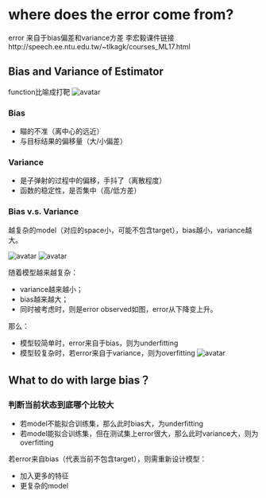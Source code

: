 # where does the error come from?
error 来自于bias偏差和variance方差
李宏毅课件链接http://speech.ee.ntu.edu.tw/~tlkagk/courses_ML17.html

## Bias and Variance of Estimator

function比喻成打靶
![avatar](/pic/8.png)

### Bias

* 瞄的不准（离中心的远近）
* 与目标结果的偏移量（大/小偏差）
  
### Variance

* 是子弹射的过程中的偏移，手抖了（离散程度）
* 函数的稳定性，是否集中（高/低方差）

### Bias v.s. Variance

越复杂的model（对应的space小，可能不包含target），bias越小，variance越大。

![avatar](/pic/9.png)
![avatar](/pic/10.png)

随着模型越来越复杂：

* variance越来越小；
* bias越来越大；
* 同时被考虑时，则是error observed如图，error从下降变上升。

那么：

* 模型较简单时，error来自于bias，则为underfitting
* 模型较复杂时，若error来自于variance，则为overfitting
![avatar](/pic/11.png)

## What to do with large bias？

### 判断当前状态到底哪个比较大

* 若model不能拟合训练集，那么此时bias大，为underfitting
* 若model能拟合训练集，但在测试集上error很大，那么此时variance大，则为overfitting

若error来自bias（代表当前不包含target），则需重新设计模型：

* 加入更多的特征
* 更复杂的model

